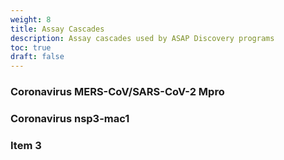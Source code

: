 ```yaml
---
weight: 8
title: Assay Cascades
description: Assay cascades used by ASAP Discovery programs
toc: true
draft: false
---
```


### Coronavirus MERS-CoV/SARS-CoV-2 Mpro

### Coronavirus nsp3-mac1

### Item 3